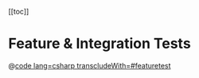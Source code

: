 <!-- 
Feature Tests
  are in {AppName}.Tests project
Integration Tests
  mailing
  queueing
Configuration
Arrange
Act
Assert
-->

[[toc]]

# Feature & Integration Tests

@[code lang=csharp transcludeWith=#featuretest](@/samples/Mong/tests/Mong.Tests/Features/Topups/TopupNewTest.cs)


